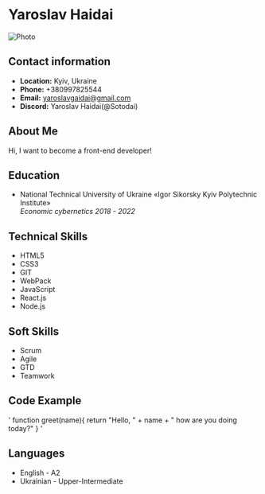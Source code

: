 # Yaroslav Haidai
![Photo](https://avatars.githubusercontent.com/u/85753208?v=4)
## Contact information
- **Location:** Kyiv, Ukraine
- **Phone:** +380997825544
- **Email:** yaroslavgaidai@gmail.com
- **Discord:** Yaroslav Haidai(@Sotodai)
## About Me
Hi, I want to become a front-end developer!
## Education
- National Technical University of Ukraine «Igor Sikorsky Kyiv Polytechnic Institute»<br>*Economic cybernetics 2018 - 2022*
## Technical Skills
- HTML5
- CSS3
- GIT
- WebPack
- JavaScript
- React.js
- Node.js
## Soft Skills
- Scrum
- Agile
- GTD
- Teamwork 
## Code Example
'
function greet(name){
  return "Hello, " + name + " how are you doing today?"
}
'
## Languages 
- English - A2
- Ukrainian - Upper-Intermediate 